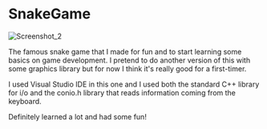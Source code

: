 # SnakeGame

![Screenshot_2](https://github.com/caiosbrl7/cpp-SnakeGame/assets/143336607/7fc369f1-a1d2-4dcf-8dd8-ef86e479c313)

The famous snake game that I made for fun and to start learning some basics on game development.
I pretend to do another version of this with some graphics library but for now I think it's really good for a first-timer.

I used Visual Studio IDE in this one and I used both the standard C++ library for i/o and the conio.h library that reads information coming from the keyboard.

Definitely learned a lot and had some fun!
